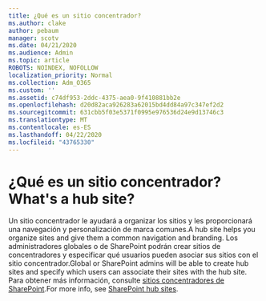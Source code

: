 ```yaml
---
title: ¿Qué es un sitio concentrador?
ms.author: clake
author: pebaum
manager: scotv
ms.date: 04/21/2020
ms.audience: Admin
ms.topic: article
ROBOTS: NOINDEX, NOFOLLOW
localization_priority: Normal
ms.collection: Adm_O365
ms.custom: ''
ms.assetid: c74df953-2ddc-4375-aea0-9f410881bb2e
ms.openlocfilehash: d20d82aca926283a62015bd4dd84a97c347ef2d2
ms.sourcegitcommit: 631cbb5f03e5371f0995e976536d24e9d13746c3
ms.translationtype: MT
ms.contentlocale: es-ES
ms.lasthandoff: 04/22/2020
ms.locfileid: "43765330"
---
```

# <a name="whats-a-hub-site"></a><span data-ttu-id="996f7-102">¿Qué es un sitio concentrador?</span><span class="sxs-lookup"><span data-stu-id="996f7-102">What's a hub site?</span></span>

<span data-ttu-id="996f7-103">Un sitio concentrador le ayudará a organizar los sitios y les proporcionará una navegación y personalización de marca comunes.</span><span class="sxs-lookup"><span data-stu-id="996f7-103">A hub site helps you organize sites and give them a common navigation and branding.</span></span> <span data-ttu-id="996f7-104">Los administradores globales o de SharePoint podrán crear sitios de concentradores y especificar qué usuarios pueden asociar sus sitios con el sitio concentrador.</span><span class="sxs-lookup"><span data-stu-id="996f7-104">Global or SharePoint admins will be able to create hub sites and specify which users can associate their sites with the hub site.</span></span> <span data-ttu-id="996f7-105">Para obtener más información, consulte [sitios concentradores de SharePoint](https://go.microsoft.com/fwlink/?linkid=869388).</span><span class="sxs-lookup"><span data-stu-id="996f7-105">For more info, see [SharePoint hub sites](https://go.microsoft.com/fwlink/?linkid=869388).</span></span>
  